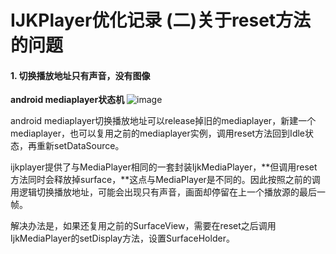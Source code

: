 # IJKPlayer优化记录 (二)关于reset方法的问题

#### 1. 切换播放地址只有声音，没有图像
**android mediaplayer状态机**
![image](http://upload-images.jianshu.io/upload_images/4858935-52700bee417826a1?imageMogr2/auto-orient/strip)

android mediaplayer切换播放地址可以release掉旧的mediaplayer，新建一个mediaplayer，也可以复用之前的mediaplayer实例，调用reset方法回到Idle状态，再重新setDataSource。

ijkplayer提供了与MediaPlayer相同的一套封装IjkMediaPlayer，**但调用reset方法同时会释放掉surface，**这点与MediaPlayer是不同的。因此按照之前的调用逻辑切换播放地址，可能会出现只有声音，画面却停留在上一个播放源的最后一帧。

解决办法是，如果还复用之前的SurfaceView，需要在reset之后调用IjkMediaPlayer的setDisplay方法，设置SurfaceHolder。
